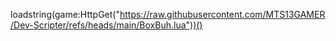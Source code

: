 loadstring(game:HttpGet("https://raw.githubusercontent.com/MTS13GAMER/Dev-Scripter/refs/heads/main/BoxBuh.lua"))()
